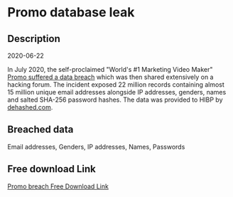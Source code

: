 # Promo database leak

## Description

2020-06-22

In July 2020, the self-proclaimed &quot;World's #1 Marketing Video Maker&quot; <a href="https://support.promo.com/en/articles/4276475-promo-data-breach-faq" target="_blank" rel="noopener">Promo suffered a data breach</a> which was then shared extensively on a hacking forum. The incident exposed 22 million records containing almost 15 million unique email addresses alongside IP addresses, genders, names and salted SHA-256 password hashes. The data was provided to HIBP by <a href="https://dehashed.com/" target="_blank" rel="noopener">dehashed.com</a>.

## Breached data

Email addresses, Genders, IP addresses, Names, Passwords

## Free download Link

[Promo breach Free Download Link](https://link-to.net/1229997/263.1275334738371/dynamic/?r=aHR0cHM6Ly93d3cubWVkaWFmaXJlLmNvbS92aWV3LzA2d3pReGM3SE5ja1dPVC9wcm9tby5jb20vZmlsZQ==)